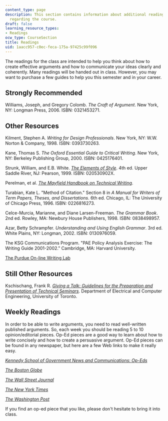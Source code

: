 ```yaml
---
content_type: page
description: This section contains information about additional reading materials
  regarding the course.
draft: false
learning_resource_types:
- Readings
ocw_type: CourseSection
title: Readings
uid: 1aacc957-c0ec-feca-175a-97425c99f096
---
```

The readings for the class are intended to help you think about how to create effective arguments and how to communicate your ideas clearly and coherently. Many readings will be handed out in class. However, you may want to purchase a few guides to help you this semester and in your career.

## Strongly Recommended

Williams, Joseph, and Gregory Colomb. *The Craft of Argument*. New York, NY: Longman Press, 2006. ISBN: 0321453271.

## Other Resources

Kilment, Stephen A. *Writing for Design Professionals*. New York, NY: W.W. Norton & Company, 1998. ISBN: 0393730263.

Kane, Thomas S. *The Oxford Essential Guide to Critical Writing*. New York, NY: Berkeley Publishing Group, 2000. ISBN: 0425176401.

Strunk, William, and E.B. White. [*The Elements of Style*](http://www.bartleby.com/141/). 4th ed. Upper Saddle River, NJ: Pearson, 1999. ISBN: 020530902X.

Perelman, et al. [*The Mayfield Handbook on Technical Writing*](https://www.mit.edu/course/21/21.guide/).

Turabian, Kate L. "Method of Citation." Section 8 in *A Manual for Writers of Term Papers, Theses, and Dissertations*. 6th ed. Chicago, IL: The University of Chicago Press, 1996. ISBN: 0226816273.

Celce-Murcia, Marianne, and Diane Larsen-Freeman. *The Grammar Book*. 2nd ed. Rowley, MA: Newbury House Publishers, 1998. ISBN: 0838498957.

Azar, Betty Schrampfer. *Understanding and Using English Grammar*. 3rd ed. White Plains, NY: Longman, 2002. ISBN: 0130976059.

The KSG Communications Program. "PAE Policy Analysis Exercise: The Writing Guide 2001-2002." Cambridge, MA: Harvard University.

[The Purdue On-line Writing Lab](http://owl.english.purdue.edu/handouts/index2.html)

## Still Other Resources

Kschischang, Frank R. [*Giving a Talk: Guidelines for the Preparation and Presentation of Technical Seminars*](http://www.comm.toronto.edu/~frank/guide/guide0.html#intro). Department of Electrical and Computer Engineering, University of Toronto.

## Weekly Readings

In order to be able to write arguments, you need to read well-written published arguments. So, each week you should be reading 5 to 10 opinion/editorial pieces. Op-Ed pieces are a good way to learn about how to write concisely and how to create a persuasive argument. Op-Ed pieces can be found in any newspaper, but here are a few Web links to make it really easy.

[*Kennedy School of Government News and Communications: Op-Eds*](http://www.hks.harvard.edu/news-events)

[*The Boston Globe*](http://www.boston.com/news/globe/)

[*The Wall Street Journal*](http://online.wsj.com/public/us)

[*The New York Times*](http://www.nytimes.com/)

[*The Washington Post*](http://www.washingtonpost.com/)

If you find an op-ed piece that you like, please don't hesitate to bring it into class.